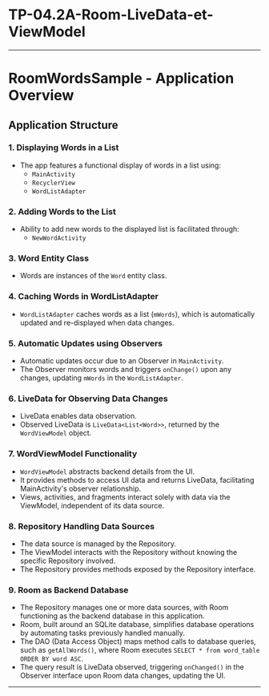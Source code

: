 # TP-04.2A-Room-LiveData-et-ViewModel


---

# RoomWordsSample - Application Overview

## Application Structure

### 1. Displaying Words in a List
- The app features a functional display of words in a list using:
  - `MainActivity`
  - `RecyclerView`
  - `WordListAdapter`

### 2. Adding Words to the List
- Ability to add new words to the displayed list is facilitated through:
  - `NewWordActivity`

### 3. Word Entity Class
- Words are instances of the `Word` entity class.

### 4. Caching Words in WordListAdapter
- `WordListAdapter` caches words as a list (`mWords`), which is automatically updated and re-displayed when data changes.

### 5. Automatic Updates using Observers
- Automatic updates occur due to an Observer in `MainActivity`.
- The Observer monitors words and triggers `onChange()` upon any changes, updating `mWords` in the `WordListAdapter`.

### 6. LiveData for Observing Data Changes
- LiveData enables data observation.
- Observed LiveData is `LiveData<List<Word>>`, returned by the `WordViewModel` object.

### 7. WordViewModel Functionality
- `WordViewModel` abstracts backend details from the UI.
- It provides methods to access UI data and returns LiveData, facilitating MainActivity's observer relationship.
- Views, activities, and fragments interact solely with data via the ViewModel, independent of its data source.

### 8. Repository Handling Data Sources
- The data source is managed by the Repository.
- The ViewModel interacts with the Repository without knowing the specific Repository involved.
- The Repository provides methods exposed by the Repository interface.

### 9. Room as Backend Database
- The Repository manages one or more data sources, with Room functioning as the backend database in this application.
- Room, built around an SQLite database, simplifies database operations by automating tasks previously handled manually.
- The DAO (Data Access Object) maps method calls to database queries, such as `getAllWords()`, where Room executes `SELECT * from word_table ORDER BY word ASC`.
- The query result is LiveData observed, triggering `onChanged()` in the Observer interface upon Room data changes, updating the UI.

---

